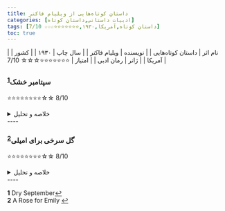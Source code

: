 ```yaml
---
title: داستان‌ کوتاه‌هایی از ویلیام فاکنر
categories: [ادبیات داستانی,داستان کوتاه]
tags: [داستان کوتاه,آمریکا,۱۹۳۰,⭐⭐⭐⭐⭐⭐⭐☆☆☆ 7/10]
toc: true
---
```


| نام اثر | داستان‌ کوتاه‌هایی |
| نویسنده | ویلیام فاکنر |
| سال چاپ | ۱۹۳۰ |
| کشور | آمریکا |
| ژانر | رمان ادبی |
| امتیاز | ⭐⭐⭐⭐⭐⭐⭐☆☆☆ 7/10 |



### سپتامبر خشک<sup id="a1">[1](#f1)</sup>

⭐⭐⭐⭐⭐⭐⭐⭐☆☆ 8/10

<details>
  <summary>خلاصه و تحلیل</summary>
«شهریور خشک» داستان کوتاهی از نویسنده آمریکایی ویلیام فاکنر است که در سال ۱۹۳۱ منتشر شد. در داستان که در یک سپتامبر گرم و بدون باران در جنوب آمریکا اتفاق می افتد، یک زن سفیدپوست یک مرد آفریقایی-آمریکایی را متهم به حمله به او می کند و مردان سفیدپوست شهر گروهی را تشکیل می دهند تا به دنبال مرد بروند. با وجود اصرار آرایشگر شهر به احتیاط، آنها او را نادیده می گیرند و مرد را با عواقب وحشتناکی تعقیب می کنند.
داستان فاکنر، مانند تمام داستان های او، مجموعه ای از سوالات مهم اما دشوار را مطرح می کند.

مانند بسیاری از داستان‌های ویلیام فاکنر، «سپتامبر خشک» بر شایعات شهری و ارتباط آن با فرد تمرکز دارد. اما برخلاف «یک گل سرخ برای امیلی»، که به بررسی راه‌های شایعات پیرامون یک زن اشرافی مجرد ساکن جنوب آمریکا می‌پردازد، «سپتامبر خشک» موضوعی حتی تیره‌تر را برای موضوع خود دارد: تعصب نژادی و قتل سیاه‌پوستان در آمریکا. جنوب عمیق

در پایان داستان، عوامل متعددی از جمله نظر خوب آرایشگر به میز، حرفه صادقانه بی گناهی خود میز، «شکل» مینی کوپر در مورد متهم کردن مردان به رفتار ناشایست و در نهایت، رفتار هیستریک او در سالن سینما - انباشته شده اند تا آنچه را که دادگاه های حقوقی «تردید معقول» می نامند در مورد اینکه آیا حادثه ادعا شده تا کنون رخ داده است یا خیر، انباشته شده اند.

در نتیجه، ذهنیت اوباش و نژادپرستی عمیق نسبت به آمریکایی های آفریقایی تبار منجر به کشته شدن یک مرد بی گناه شده است.

و فاکنر روشن می کند که تعصب نژادی چیزی است که رهبران گروه لینچ را که مایز را تعقیب می کنند، سوق می دهد. برای مثال، هم بوچ و هم مک‌لندون به این نکته توجه نمی‌کنند که آیا حمله واقعاً رخ داده است یا خیر، به این معنی که این موضوع بی‌ربط است. بوچ کلمه "حقایق" را به تمسخر می گیرد، در حالی که مک لندون مردان سفیدپوست خود را به خاطر منتظر ماندن در اطراف تا زمانی که یک مرد سیاهپوست واقعاً چنین جنایتی را علیه یکی از زنان سفیدپوست مرتکب شود، تنبیه می کند.

برای آنها، حتی شایعه نادرست - صرف نظر از اینکه چقدر ضعیف باشد یا منبع آن چقدر غیرقابل اعتماد باشد - برای توجیه رفتار بعدی آنها کافی است. به عبارت دیگر، هر دو تصدیق می‌کنند که بی‌گناهی یا گناه ویل مایز به هیچ وجه برایشان مهم نیست: انگیزه آنها نژادپرستی و نفرت از آمریکایی‌های آفریقایی تبار مانند مایز است تا عدالت.

علاوه بر این، آنها خود را غیرمسئول و ریاکار نشان می دهند. آنها حتی نمی توانند مسئولیت کامل رفتار خود را بر عهده بگیرند و مالک آنچه انجام داده اند باشند. در اوایل داستان، یکی از مردان آرایشگاه از «آب و هوای سرد» - همانطور که عنوان فاکنر به ما یادآوری می‌کند، سپتامبر خشکی است - به عنوان عاملی برای وادار کردن مردان به انجام «هر کاری»، خواه تجاوز به زن یا قتل، نام می‌برد. مرد دیگری

وقتی مک‌لندون به خانه می‌رسد، که ظاهراً از ناموس یک زن سفیدپوست (حداقل در ذهنش) دفاع کرده است، خوشحال می‌شود که همسرش را فقط برای اینکه منتظر او باشد، بزند.

چگونه این رفتار را تحلیل کنیم؟ در یک سطح، فاکنر به وضوح ریاکاری مک‌لندون را فاش می‌کند: برای او و همچنین بوچ، شکار مایز هرگز برای عدالت یا دفاع از یک زن نبود. این فقط بهانه ای برای خشونت علیه یک سیاه پوست بود.

با این حال، در سطحی دیگر، ممکن است به بیزاری مک‌لندون به خاطر تسلیم شدن در برابر چنین انگیزه پست اشاره کند: او می‌داند که کاری که آنها انجام دادند اشتباه بود و مردی بی‌گناه را به قتل رساندند، و عرق کردن زیاد و تمایل او به خلع ید از او. لباس‌ها ممکن است بیشتر از «سپتامبر خشک» عنوان داستان ناشی شوند.

در همین حال، مینی کوپر چهره ای غم انگیز و رقت انگیز را از بین می برد: زنی که در جوانی محبوب و مورد تحسین قرار گرفته بود، اما اکنون که به چهل سالگی نزدیک می شود، زنی که با ازدواج همه دوستانش پشت سر گذاشته شده است. بچه داشت فاکنر به ما می گوید که زمانی که او یک بار توجه چشمان تحسین برانگیز مردان را به خود جلب کرده بود، دیگر آن چشم ها او را دنبال نمی کردند. آیا او داستان ویل مایز را سرهم کرد تا نشان دهد که مردان هنوز به او توجه می کنند، البته به وحشتناک ترین حالتی که می توان تصور کرد؟

طغیان او در سینما ممکن است ظاهراً مانند بی مهری به نظر برسد، اما باز هم، به احتمال زیاد این یک فروپاشی عصبی ناشی از وجدان او است که می خواهد خود را دوباره نشان دهد: او نیز آگاه است که شایعات او منجر به این شده است (یا به زودی منجر خواهد شد) لینچ کردن یک مرد بی گناه و آشفتگی درونی ناشی از اقدامات او به شکل خنده های غیرقابل کنترلی در می آید.
</details>
----

### گل سرخی برای امیلی<sup id="a2">[2](#f2)</sup>

⭐⭐⭐⭐⭐⭐⭐⭐☆☆ 8/10

<details>
  <summary>خلاصه و تحلیل</summary>
داستان با شرح مختصری چهارم شخص از مراسم تشییع جنازه امیلی گریرسون، یک زن مسن جنوبی که مراسم خاکسپاری او وظیفه شهر است، آغاز می شود. سپس به شیوه ای غیرخطی به خاطرات راوی از رفتار قدیمی امیلی و به طور فزاینده عجیب و غریب در طول سال ها ادامه می دهد. امیلی عضوی از خانواده ای از اشراف پیش از جنگ جنوبی است. پس از جنگ داخلی، خانواده در روزهای سختی قرار می گیرند. او و پدرش آخرین بازماندگان آن شاخه از خانواده هستند و او را از ازدواج منع می کند. او زمانی می میرد که او در آستانه 30 سالگی است، که او را غافلگیر می کند. چند روزی است که از دادن جسد او خودداری می کند و اصرار می کند که او نمرده است. مردم شهر آن را به عنوان روند سوگواری خود می نویسند. آنها برای امیلی به خاطر از دست دادن پدرش و همچنین به خاطر اینکه او اجازه ازدواج نداده است، ترحم می کنند. امیلی به شدت به پدرش وابسته بود و معتقد بود که او هرگز او را ترک نخواهد کرد. او تمام چیزی بود که او داشت.

پس از مرگ پدرش، تنها فردی که در خانه امیلی در حال حرکت است، توبه است، مرد سیاه پوستی که به عنوان پیشخدمت امیلی خدمت می کند. او اغلب در حال ورود و خروج از خانه برای خرید مواد غذایی دیده می شود. اگر چه امیلی که شامل همه چیز است رابطه قوی با شهر ندارد، اما او خانه خود را باز می کند تا به عنوان منبع درآمد، به کودکان محلی درس هنر بدهد. او تا 40 سالگی تدریس می کند. با پذیرش مرگ پدرش، امیلی تا حدودی احیا می شود، حتی مدل موهایش را تغییر می دهد، و با هومر بارون، کارگری از شمال که مدت کوتاهی پس از مرگ آقای گریرسون به شهر می آید، دوست می شود. این ارتباط برخی از جامعه را شگفت زده می کند، در حالی که برخی دیگر از علاقه او خوشحال هستند. با این حال، گفته می‌شود که هومر «مردها را دوست داشت، و معلوم بود که او با مردان جوان‌تر در باشگاه الکس‌ها مشروب می‌نوشید - که او مرد متاهلی نیست»، که توجه را به تمایلات جنسی هومر جلب می‌کند، اما مشخص نیست که آیا او همجنس‌گرا است یا صرفاً علاقه بیشتری به مشروب‌نوشیدن و چرخیدن دارد تا ازدواج با امیلی. امیلی از داروساز شهر آرسنیک می خرد. وقتی داروساز می گوید که قانون او را ملزم می کند که از مشتریان بپرسد که چرا سم می خواهند، امیلی از افشای دلیل خود امتناع می کند، بنابراین او آن را به هجوم موش در خانه اش می داند. برخی از مردم شهر متقاعد شده اند که او از آن برای مسموم کردن خود استفاده می کند. عموزاده های دور امیلی توسط همسر وزیر برای نظارت بر خانم امیلی و هومر بارون به شهر فراخوانده می شوند. امیلی در شهر در حال خرید هدایای عروسی برای هومر، از جمله یک سرویس بهداشتی تک رنگ دیده می شود. هومر برای مدتی شهر را ترک می کند، ظاهراً برای اینکه به امیلی فرصتی بدهد تا از شر پسرعموهایش خلاص شود و سه روز بعد، پس از خروج پسرعموها، برمی گردد. پس از مشاهده او که یک روز عصر وارد خانه دوشیزه امیلی می شود، هومر دیگر هرگز دیده نمی شود و همین امر باعث شد تا مردم شهر باور کنند که او فرار کرده است.

با وجود این تغییرات در موقعیت اجتماعی امیلی، امیلی همچنان به رفتار مرموز خود مانند قبل از مرگ پدرش ادامه می دهد. شهرت او به حدی است که شورای شهر قادر به مقابله با بوی شدیدی است که از خانه شروع شده است. آنها معتقدند که توبه قادر به نگهداری از خانه نبود و چیزی در حال پوسیدن بود. در عوض، شورا تصمیم می گیرد مردانی را زیر پوشش تاریکی به خانه او بفرستد تا در اطراف خانه آهک بپاشند و پس از آن بو از بین می رود. شهردار شهر، سرهنگ سارتوریس، با نادیده گرفتن مالیات او به عنوان یک عمل خیریه موافقت می کند، اگرچه این کار به بهانه بازپرداخت به پدرش انجام می شود تا غرور امیلی پس از مرگ پدرش را کاهش دهد. سال ها بعد نسل جدیدی در این شهرستان به قدرت رسیده است. آنها که هیچ ارتباطی با سرهنگ سارتوریس یا آقای گریرسون ندارند، به امیلی مراجعه می کنند تا مشمول مالیات شوند. امیلی بر حفظ این ترتیب غیررسمی اصرار می‌ورزد، و قاطعانه بدهی‌اش به مالیات را انکار می‌کند، و می‌گوید: «من در جفرسون مالیاتی ندارم.»[5] پس از این، شورا از مطرح کردن این موضوع خودداری می‌کند و به گستاخی او می‌پذیرد. امیلی به یک گوشه نشین تبدیل شده است. او هرگز بیرون از خانه دیده نمی شود و به ندرت افراد را به خانه می پذیرد. جامعه در نهایت او را به عنوان یک "تعهد ارثی" در شهر می بیند که باید با شوخ طبعی و مدارا شود.

مراسم تشییع جنازه یک ماجرای بزرگ است: امیلی به یک موسسه تبدیل شده است، بنابراین مرگ او کنجکاوی زیادی را در مورد طبیعت منزوی او و آنچه از خانه اش باقی مانده است بر می انگیزد. پس از دفن او، گروهی از مردم شهر وارد خانه او می شوند تا ببینند چه چیزی از زندگی او در آنجا باقی مانده است. توبه از خانه بیرون می رود و دیگر هرگز دیده نمی شود و به مردم شهر امکان دسترسی به خانه خانم امیلی را می دهد. در اتاق خواب طبقه بالا قفل است. برخی از مردم شهر در را می شکنند تا ببینند چه چیزی برای مدت طولانی پنهان بوده است. در داخل، در میان هدایایی که امیلی برای هومر خریده بود، جسد متلاشی شده هومر بارون روی تخت خوابیده است. روی بالش کنار او فرورفتگی یک سر و یک تار موی خاکستری دیده می شود که نشان می دهد امیلی با جسد هومر خوابیده است. خانه نشان‌دهنده‌ای است که نشان می‌دهد چگونه امیلی تلاش می‌کرد تا همه چیز را در یک دوره زمانی منجمد حفظ کند و از تغییر اجتناب کند.
</details>
----

<b id="f1">1</b> <span class="footnote">Dry September</span>[↩](#a1)
<br><b id="f2">2</b> <span class="footnote">A Rose for Emily</span> [↩](#a2)
